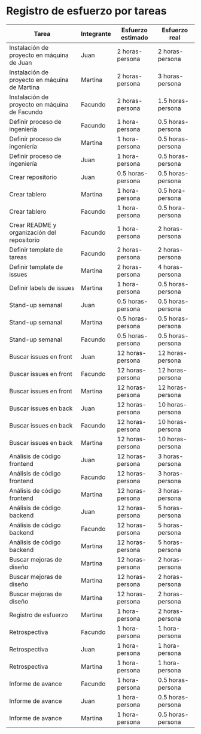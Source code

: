 # Registro de esfuerzo por tareas

Tarea | Integrante | Esfuerzo estimado |  Esfuerzo real |
|---|---|---|---|
| Instalación de proyecto en máquina de Juan | Juan | 2 horas-persona | 2 horas-persona |
| Instalación de proyecto en máquina de Martina | Martina | 2 horas-persona | 3 horas-persona |
| Instalación de proyecto en máquina de Facundo | Facundo | 2 horas-persona | 1.5 horas-persona |
| Definir proceso de ingeniería | Facundo | 1 hora-persona | 0.5 horas-persona |
| Definir proceso de ingeniería | Martina | 1 hora-persona | 0.5 horas-persona |
| Definir proceso de ingeniería | Juan | 1 hora-persona | 0.5 horas-persona |
| Crear repositorio | Juan | 0.5 horas-persona | 0.5 horas-persona |
| Crear tablero | Martina | 1 hora-persona | 0.5 hora-persona |
| Crear tablero | Facundo | 1 hora-persona | 0.5 hora-persona |
| Crear README y organización del repositorio | Facundo | 1 hora-persona | 2 horas-persona |
| Definir template de tareas | Facundo | 2 horas-persona | 2 horas-persona |
| Definir template de issues | Martina | 2 horas-persona | 4 horas-persona |
| Definir labels de issues | Martina | 1 hora-persona | 0.5 horas-persona |
| Stand-up semanal | Juan | 0.5 horas-persona | 0.5 horas-persona |
| Stand-up semanal | Martina | 0.5 horas-persona | 0.5 horas-persona |
| Stand-up semanal | Facundo | 0.5 horas-persona | 0.5 horas-persona |
| Buscar issues en front | Juan | 12 horas-persona | 12 horas-persona |
| Buscar issues en front | Facundo | 12 horas-persona | 12 horas-persona |
| Buscar issues en front | Martina | 12 horas-persona | 12 horas-persona |
| Buscar issues en back | Juan | 12 horas-persona | 10 horas-persona |
| Buscar issues en back | Facundo | 12 horas-persona | 10 horas-persona |
| Buscar issues en back | Martina | 12 horas-persona | 10 horas-persona |
| Análisis de código frontend | Juan | 12 horas-persona | 3 horas-persona |
| Análisis de código frontend | Facundo | 12 horas-persona | 3 horas-persona |
| Análisis de código frontend | Martina | 12 horas-persona | 3 horas-persona |
| Análisis de código backend | Juan | 12 horas-persona | 5 horas-persona |
| Análisis de código backend | Facundo | 12 horas-persona | 5 horas-persona |
| Análisis de código backend | Martina | 12 horas-persona | 5 horas-persona |
| Buscar mejoras de diseño | Martina | 12 horas-persona | 2 horas-persona |
| Buscar mejoras de diseño | Martina | 12 horas-persona | 2 horas-persona |
| Buscar mejoras de diseño | Martina | 12 horas-persona | 2 horas-persona |
| Registro de esfuerzo | Martina | 1 hora-persona | 2 horas-persona | 
| Retrospectiva | Facundo | 1 hora-persona | 1 hora-persona |
| Retrospectiva | Juan | 1 hora-persona | 1 hora-persona |
| Retrospectiva | Martina | 1 hora-persona | 1 hora-persona |
| Informe de avance | Facundo | 1 hora-persona | 0.5 horas-persona |
| Informe de avance | Juan | 1 hora-persona | 0.5 horas-persona |
| Informe de avance | Martina | 1 hora-persona | 0.5 horas-persona |